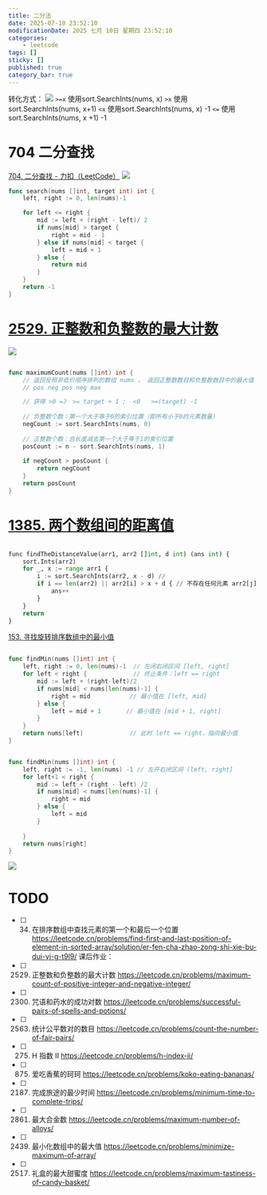 ```yaml
---
title: 二分法
date: 2025-07-10 23:52:10
modificationDate: 2025 七月 10日 星期四 23:52:10
categories: 
	- leetcode
tags: []
sticky: []
published: true
category_bar: true
---
```

转化方式：
![](../../imgs/Pasted%20image%2020250710235247.png)
  `>=x`  使用sort.SearchInts(nums, x)
 `>x` 使用 sort.SearchInts(nums, x+1)
 `<x` 使用sort.SearchInts(nums, x) -1
 `<=` 使用sort.SearchInts(nums, x +1) -1
# 704 二分查找

[704. 二分查找 - 力扣（LeetCode）](https://leetcode.cn/problems/binary-search/description/)
![](../../imgs/Pasted%20image%2020250710235340.png)

```go
func search(nums []int, target int) int {
    left, right := 0, len(nums)-1

    for left <= right {
        mid := left + (right - left)/ 2
        if nums[mid] > target {
            right = mid - 1
        } else if nums[mid] < target {
            left = mid + 1
        } else {
            return mid
        }
    }
    return -1
}
```

# [2529. 正整数和负整数的最大计数](https://leetcode.cn/problems/maximum-count-of-positive-integer-and-negative-integer/)
![](../../imgs/Pasted%20image%2020250710235425.png)

```go

func maximumCount(nums []int) int {
	// 返回反照非低价顺序排列的数组 nums ， 返回正整数数目和负整数数目中的最大值
	// pos neg pos neg max

	// 获得 >0 =》 >= target + 1 ;  <0   >=(target) -1
    
    // 负整数个数：第一个大于等于0的索引位置（即所有小于0的元素数量）
    negCount := sort.SearchInts(nums, 0)
    
    // 正整数个数：总长度减去第一个大于等于1的索引位置
    posCount := n - sort.SearchInts(nums, 1)
    
    if negCount > posCount {
        return negCount
    }
    return posCount
}


```

# [1385. 两个数组间的距离值](https://leetcode.cn/problems/find-the-distance-value-between-two-arrays/)

```python

func findTheDistanceValue(arr1, arr2 []int, d int) (ans int) {
    sort.Ints(arr2)
    for _, x := range arr1 {
        i := sort.SearchInts(arr2, x - d) // 
        if i == len(arr2) || arr2[i] > x + d { // 不存在任何元素 arr2[j] 满足 |arr1[i]-arr2[j]| <= d， 即都不在[x - d, x + d] 之间， 所以不能使用arr2[i] >= x + d
            ans++
        }
    }
    return 
}

```


[153. 寻找旋转排序数组中的最小值](https://leetcode.cn/problems/find-minimum-in-rotated-sorted-array/)



```go

func findMin(nums []int) int {
    left, right := 0, len(nums)-1  // 左闭右闭区间 [left, right]
    for left < right {             // 终止条件：left == right
        mid := left + (right-left)/2
        if nums[mid] < nums[len(nums)-1] {
            right = mid           // 最小值在 [left, mid]
        } else {
            left = mid + 1       // 最小值在 [mid + 1, right]
        }
    }
    return nums[left]             // 此时 left == right，指向最小值
}


func findMin(nums []int) int {
    left, right := -1, len(nums) -1 // 左开右闭区间 (left, right]
    for left+1 < right {
        mid := left + (right - left) /2
        if nums[mid] < nums[len(nums)-1] {
            right = mid
        } else {
            left = mid
        }
       
    }
    return nums[right]
}

```
![](../../imgs/Pasted%20image%2020250717232854.png)
# TODO

- [ ]  34. 在排序数组中查找元素的第一个和最后一个位置 https://leetcode.cn/problems/find-first-and-last-position-of-element-in-sorted-array/solution/er-fen-cha-zhao-zong-shi-xie-bu-dui-yi-g-t9l9/ 
课后作业：
- [ ]  2529. 正整数和负整数的最大计数 https://leetcode.cn/problems/maximum-count-of-positive-integer-and-negative-integer/
- [ ] 2300. 咒语和药水的成功对数 https://leetcode.cn/problems/successful-pairs-of-spells-and-potions/ 
- [ ]  2563. 统计公平数对的数目 https://leetcode.cn/problems/count-the-number-of-fair-pairs/ 
- [ ]  275. H 指数 II https://leetcode.cn/problems/h-index-ii/ 
- [ ] 875. 爱吃香蕉的珂珂 https://leetcode.cn/problems/koko-eating-bananas/ 
- [ ] 2187. 完成旅途的最少时间 https://leetcode.cn/problems/minimum-time-to-complete-trips/ 
- [ ] 2861. 最大合金数 https://leetcode.cn/problems/maximum-number-of-alloys/ 
- [ ] 2439. 最小化数组中的最大值 https://leetcode.cn/problems/minimize-maximum-of-array/ 
- [ ] 2517. 礼盒的最大甜蜜度 https://leetcode.cn/problems/maximum-tastiness-of-candy-basket/